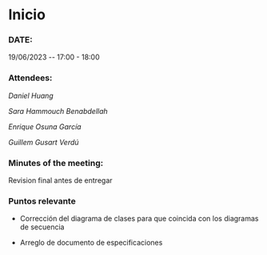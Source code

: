 # Inicio

### DATE:

19/06/2023 -- 17:00 - 18:00

### Attendees:

_Daniel Huang_

_Sara Hammouch Benabdellah_

_Enrique Osuna García_

_Guillem Gusart Verdú_

### Minutes of the meeting:

Revision final antes de entregar

### Puntos relevante

- Corrección del diagrama de clases para que coincida con los diagramas de secuencia

- Arreglo de documento de especificaciones
